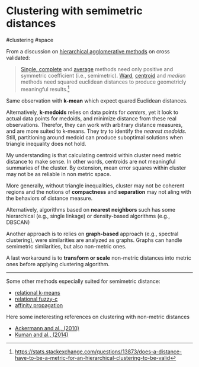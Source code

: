 # Clustering with semimetric distances

#clustering #space

From a discussion on [hierarchical agglomerative methods](../32) on cross
validated:

> [Single, complete](../28) and [average](../34) methods need only positive and
> symmetric coefficient (i.e., semimetric). [Ward](../39), [centroid](../34) and *median*
> methods need squared euclidean distances to produce geometricly
> meaningful results.[^ref1]

Same observation with **k-mean** which expect quared Euclidean distances. 

Alternatively, **k-medoids** relies on data points for *centers*, yet it look to actual
data points for medoids, and minimize distance from these real
observations. Therefor, they can work with arbitrary distance measures,
and are more suited to k-means. They try to identify the *nearest
medoids*. Still, partitioning around medoid can produce suboptimal solutions when
triangle inequality does not hold.

My understanding is that calculating centroid within cluster 
need metric distance to make sense. In other words, centroids are 
not meaningful summaries of the cluster. By extension, 
mean error squares within cluster may not be as reliable in
non metric space. 

More generally, without triangle inequalities, cluster may not 
be coherent regions and the notions of **compactness** and 
**separation** may not aling with the behaviors of distance measure.

Alternatively, algorithms based on **nearest neighbors** such has some 
hierarchical (e.g., single linkage) or density-based algorithms (e.g., DBSCAN) 

Another approach is to relies on **graph-based** approach (e.g., spectral
clustering), were similarities are analyzed as graphs. Graphs can 
handle semimetric similarities, but also non-metric ones. 

A last workaround is to **transform or scale** non-metric distances into
metric ones before applying clustering algorithm.

---

Some other methods especially suited for semimetric distance:

- [relational k-means](https://arxiv.org/abs/1304.6899)
- [relational
  fuzzy-c](https://www.sciencedirect.com/science/article/pii/S0888613X08001412)
- [affinity
  propagation](https://www.science.org/doi/abs/10.1126/science.1136800)

Here some ineteresting references on clustering with non-metric
distances

- [Ackermann and al.,
  (2010)](https://dl.acm.org/doi/abs/10.1145/1824777.1824779)
- [Kuman and al., (2014)](https://infocomp.dcc.ufla.br/index.php/INFOCOMP/article/view/21)

[^ref1]: <https://stats.stackexchange.com/questions/13873/does-a-distance-have-to-be-a-metric-for-an-hierarchical-clustering-to-be-valid>

